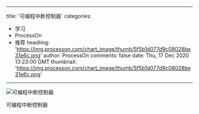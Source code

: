 
---
title: '可编程中断控制器'
categories: 
 - 学习
 - ProcessOn
 - 推荐
headimg: 'https://img.processon.com/chart_image/thumb/5f5b1d077d9c08028be31e6c.png'
author: ProcessOn
comments: false
date: Thu, 17 Dec 2020 13:23:00 GMT
thumbnail: 'https://img.processon.com/chart_image/thumb/5f5b1d077d9c08028be31e6c.png'
---

<div>   
<img class="thumb" alt="可编程中断控制器" src="https://img.processon.com/chart_image/thumb/5f5b1d077d9c08028be31e6c.png" referrerpolicy="no-referrer">
<p>可编程中断控制器</p>  
</div>
            
